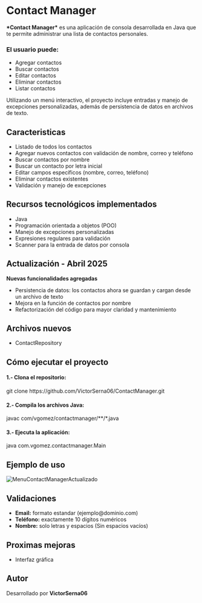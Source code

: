 <h1>Contact Manager</h1>
<p><strong>*Contact Manager*</strong> es una aplicación de consola desarrollada en Java que te permite administrar una lista de contactos personales.</p>
<h3>El usuario puede:</h3>
<ul>
  <li>Agregar contactos</li>
  <li>Buscar contactos</li>
  <li>Editar contactos</li>
  <li>Eliminar contactos</li>
  <li>Listar contactos</li>
</ul>
<p>Utilizando un menú interactivo, el proyecto incluye entradas y manejo de excepciones personalizadas, además de persistencia de datos en archivos de texto.</p>
<h2>Caracteristicas</h2>
<ul>
  <li>Listado de todos los contactos</li>
  <li>Agregar nuevos contactos con validación de nombre, correo y teléfono</li>
  <li>Buscar contactos por nombre</li>
  <li>Buscar un contacto por letra inicial</li>
  <li>Editar campos específicos (nombre, correo, teléfono)</li>
  <li>Eliminar contactos existentes</li>
  <li>Validación y manejo de excepciones</li>
</ul>
<h2>Recursos tecnológicos implementados</h2>
<ul>
  <li>Java</li>
  <li>Programación orientada a objetos (POO)</li>
  <li>Manejo de excepciones personalizadas</li>
  <li>Expresiones regulares para validación</li>
  <li>Scanner para la entrada de datos por consola</li>
</ul>
<h2>Actualización - Abril 2025</h2>
<p><Strong>Nuevas funcionalidades agregadas</Strong></p>
<ul>
  <li>Persistencia de datos: los contactos ahora se guardan y cargan desde un archivo de texto</li>
  <li>Mejora en la función de contactos por nombre</li>
  <li>Refactorización del código para mayor claridad y mantenimiento</li>
</ul>
<h2>Archivos nuevos</h2>
<ul>
  <li>ContactRepository</li>
</ul>
<h2>Cómo ejecutar el proyecto</h2>
<h4>1.- Clona el repositorio:</h4>
<p>git clone https://github.com/VictorSerna06/ContactManager.git</p>
<h4>2.- Compila los archivos Java:</h4>
<p>javac com/vgomez/contactmanager/**/*.java</p>
<h4>3.- Ejecuta la aplicación:</h4>
<p>java com.vgomez.contactmanager.Main</p>
<h2>Ejemplo de uso</h2>

![MenuContactManagerActualizado](https://github.com/user-attachments/assets/035dd489-eba9-4541-b4b3-aa561e007147)
<h2>Validaciones</h2>
<ul>
  <li><strong>Email:</strong> formato estandar (ejemplo@dominio.com)</li>
  <li><strong>Teléfono:</strong> exactamente 10 dígitos numéricos</li>
  <li><strong>Nombre:</strong> solo letras y espacios (Sin espacios vacíos)</li>
</ul>
<h2>Proximas mejoras</h2>
<ul>
  <li>Interfaz gráfica</li>
</ul>
<h2>Autor</h2>
<p>Desarrollado por <strong>VictorSerna06</strong></p>
